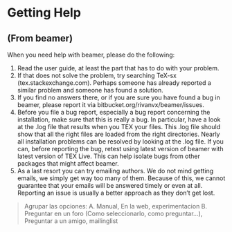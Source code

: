 
# Getting Help
## (From beamer)
When you need help with beamer, please do the following:  

1. Read the user guide, at least the part that has to do with your problem.
2. If that does not solve the problem, try searching TeX-sx (tex.stackexchange.com). Perhaps someone
has already reported a similar problem and someone has found a solution.
3. If you find no answers there, or if you are sure you have found a bug in beamer, please report it via
bitbucket.org/rivanvx/beamer/issues.
4. Before you file a bug report, especially a bug report concerning the installation, make sure that this is
really a bug. In particular, have a look at the .log file that results when you TEX your files. This .log file
should show that all the right files are loaded from the right directories. Nearly all installation problems
can be resolved by looking at the .log file.
If you can, before reporting the bug, retest using latest version of beamer with latest version of TEX Live.
This can help isolate bugs from other packages that might affect beamer.
5. As a last resort you can try emailing authors. We do not mind getting emails, we simply get way too
many of them. Because of this, we cannot guarantee that your emails will be answered timely or even at
all. Reporting an issue is usually a better approach as they don’t get lost.

>Agrupar las opciones:
A. Manual, En la web, experimentacion
B. Preguntar en un foro (Como seleccionarlo, como preguntar...), Preguntar a un amigo, mailinglist



